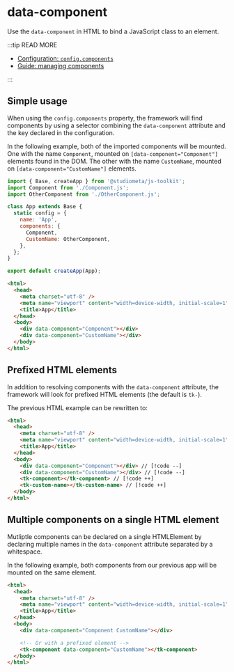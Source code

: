 # data-component

Use the `data-component` in HTML to bind a JavaScript class to an element.

:::tip READ MORE

- [Configuration: `config.components`](/api/configuration.html#config-components)
- [Guide: managing components](/guide/introduction/managing-components.html)

:::

## Simple usage

When using the `config.components` property, the framework will find components by using a selector combining the `data-component` attribute and the key declared in the configuration.

In the following example, both of the imported components will be mounted. One with the name `Component`, mounted on `[data-component="Component"]` elements found in the DOM. The other with the name `CustomName`, mounted on `[data-component="CustomName"]` elements.

```js twoslash
import { Base, createApp } from '@studiometa/js-toolkit';
import Component from './Component.js';
import OtherComponent from './OtherComponent.js';

class App extends Base {
  static config = {
    name: 'App',
    components: {
      Component,
      CustomName: OtherComponent,
    },
  };
}

export default createApp(App);
```

```html
<html>
  <head>
    <meta charset="utf-8" />
    <meta name="viewport" content="width=device-width, initial-scale=1" />
    <title>App</title>
  </head>
  <body>
    <div data-component="Component"></div>
    <div data-component="CustomName"></div>
  </body>
</html>
```

## Prefixed HTML elements

In addition to resolving components with the `data-component` attribute, the framework will look for prefixed HTML elements (the default is `tk-`).

The previous HTML example can be rewritten to:

```html
<html>
  <head>
    <meta charset="utf-8" />
    <meta name="viewport" content="width=device-width, initial-scale=1" />
    <title>App</title>
  </head>
  <body>
    <div data-component="Component"></div> // [!code --]
    <div data-component="CustomName"></div> // [!code --]
    <tk-component></tk-component> // [!code ++]
    <tk-custom-name></tk-custom-name> // [!code ++]
  </body>
</html>
```

## Multiple components on a single HTML element

Mutliptle components can be declared on a single HTMLElement by declaring multiple names in the `data-component` attribute separated by a whitespace.

In the following example, both components from our previous app will be mounted on the same element.

```html
<html>
  <head>
    <meta charset="utf-8" />
    <meta name="viewport" content="width=device-width, initial-scale=1" />
    <title>App</title>
  </head>
  <body>
    <div data-component="Component CustomName"></div>

    <!-- Or with a prefixed element -->
    <tk-component data-component="CustomName"></tk-component>
  </body>
</html>
```
